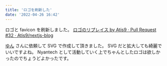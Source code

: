 ```yaml
---
title: 'ロゴを刷新した'
date: '2022-04-26 16:42'
---
```


ロゴと favicon を刷新しました。
[ロゴのリプレイス by Atis9 · Pull Request \#32 · Atis9/nextjs\-blog](https://github.com/Atis9/nextjs-blog/pull/32)

[ゆん](https://twitter.com/nekonoyun) さんに依頼して SVG で作成して頂きました。
SVG だと拡大しても綺麗でいいですよね。
Nyantech として活動していく上でちゃんとしたロゴは欲しかったのでちょうどよかったです。
